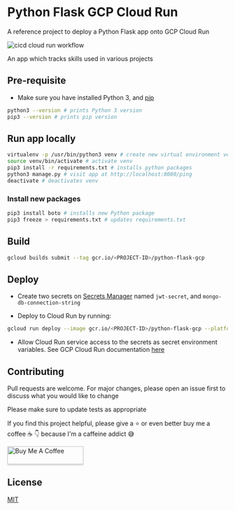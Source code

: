 # Python Flask GCP Cloud Run

A reference project to deploy a Python Flask app onto GCP Cloud Run

![cicd cloud run workflow](https://github.com/MatthewCYLau/python-flask-gcp/actions/workflows/cicd-cloud-run.yml/badge.svg)

An app which tracks skills used in various projects

## Pre-requisite

- Make sure you have installed Python 3, and [pip](https://pip.pypa.io/en/stable/installing/)

```bash
python3 --version # prints Python 3 version
pip3 --version # prints pip version
```

## Run app locally

```bash
virtualenv -p /usr/bin/python3 venv # create new virtual environment venv
source venv/bin/activate # activate venv
pip3 install -r requirements.txt # installs python packages
python3 manage.py # visit app at http://localhost:8080/ping
deactivate # deactivates venv
```

### Install new packages

```bash
pip3 install boto # installs new Python package
pip3 freeze > requirements.txt # updates requirements.txt
```

## Build

```bash
gcloud builds submit --tag gcr.io/<PROJECT-ID>/python-flask-gcp
```

## Deploy

- Create two secrets on [Secrets Manager](https://cloud.google.com/secret-manager) named `jwt-secret`, and `mongo-db-connection-string`

- Deploy to Cloud Run by running:

```bash
gcloud run deploy --image gcr.io/<PROJECT-ID>/python-flask-gcp --platform managed
```

- Allow Cloud Run service access to the secrets as secret environment variables. See GCP Cloud Run documentation [here](https://cloud.google.com/run/docs/configuring/secrets#mounting-secrets)

## Contributing

Pull requests are welcome. For major changes, please open an issue first to discuss what you would like to change

Please make sure to update tests as appropriate

If you find this project helpful, please give a :star: or even better buy me a coffee :coffee: :point_down: because I'm a caffeine addict :sweat_smile:

<a href="https://www.buymeacoffee.com/matlau" target="_blank"><img src="https://www.buymeacoffee.com/assets/img/custom_images/orange_img.png" alt="Buy Me A Coffee" style="height: 41px !important;width: 174px !important;box-shadow: 0px 3px 2px 0px rgba(190, 190, 190, 0.5) !important;-webkit-box-shadow: 0px 3px 2px 0px rgba(190, 190, 190, 0.5) !important;" ></a>

## License

[MIT](https://choosealicense.com/licenses/mit/)
